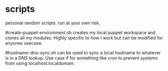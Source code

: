 # scripts
personal random scripts. run at your own risk. 

#create-puppet-environment.sh 
creates my local puppet workspace and clones all my modules. Highly specific to how I work but can be modified for anyones usecase.

#hostname-dns-sync.sh 
can be used to sync a local hostname to whatever is in a DNS lookup. Use case if for something like cron to prevent systems from using localhost.localdomain.

